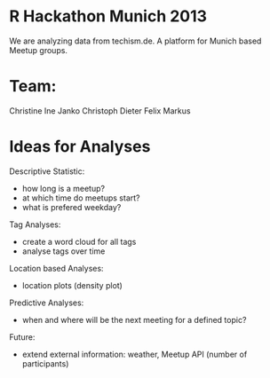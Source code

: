 R Hackathon Munich 2013
=======================

We are analyzing data from techism.de. A platform for Munich based Meetup groups.


Team:
=======================
Christine
Ine
Janko
Christoph
Dieter
Felix
Markus


Ideas for Analyses
======================

Descriptive Statistic:
* how long is a meetup?
* at which time do meetups start?
* what is prefered weekday?

Tag Analyses:
* create a word cloud for all tags
* analyse tags over time

Location based Analyses:
* location plots (density plot)

Predictive Analyses:
* when and where will be the next meeting for a defined topic?

Future:
* extend external information: weather, Meetup API (number of participants)

